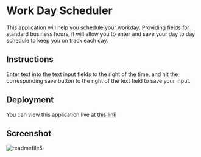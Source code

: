 # Work Day Scheduler 

This application will help you schedule your workday. Providing fields for standard business hours, it will allow you to enter and save your day to day schedule to keep you on track each day. 

## Instructions 

Enter text into the text input fields to the right of the time, and hit the corresponding save button to the right of the text field to save your input. 

## Deployment

You can view this application live at [this link]()

## Screenshot
![readmefile5](https://user-images.githubusercontent.com/16532491/200677980-bb53f240-2a66-4bec-9060-3b4807ce7565.PNG)
